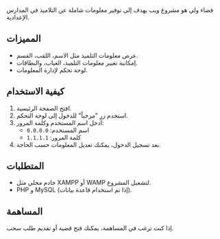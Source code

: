 

فضاء ولي هو مشروع ويب يهدف إلى توفير معلومات شاملة عن التلاميذ في المدارس الإعدادية.

## المميزات

- عرض معلومات التلميذ مثل الاسم، اللقب، القسم.
- إمكانية تغيير معلومات التلميذ، الغياب، والبطاقات.
- لوحة تحكم لإدارة المعلومات.

## كيفية الاستخدام

1. افتح الصفحة الرئيسية.
2. استخدم زر "مرحباً" للدخول إلى لوحة التحكم.
3. أدخل اسم المستخدم وكلمة المرور:
   - اسم المستخدم: `0.0.0.0`
   - كلمة المرور: `1.1.1.1`
4. بعد تسجيل الدخول، يمكنك تعديل المعلومات حسب الحاجة.

## المتطلبات

- خادم محلي مثل XAMPP أو WAMP لتشغيل المشروع.
- PHP و MySQL (إذا تم استخدام قاعدة بيانات).

## المساهمة

إذا كنت ترغب في المساهمة، يمكنك فتح قضية أو تقديم طلب سحب.
